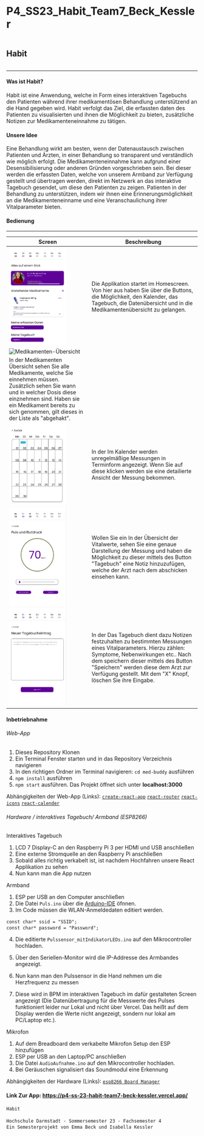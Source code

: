 # P4_SS23_Habit_Team7_Beck_Kessler
 
<div style="display: flex; justify-content: space-between;">
<h2>Habit</h2> 
</div>
<hr>

#### Was ist Habit?

Habit ist eine Anwendung, welche in Form eines interaktiven Tagebuchs den Patienten während ihrer medikamentösen Behandlung unterstützend an die Hand gegeben wird. Habit verfolgt das Ziel, die erfassten daten des Patienten zu visualisierten und ihnen die Möglichkeit zu bieten, zusätzliche Notizen zur Medikamenteneinnahme zu tätigen.

#### Unsere Idee

Eine Behandlung wirkt am besten, wenn der Datenaustausch zwischen Patienten und Ärzten, in einer Behandlung so transparent und verständlich wie möglich erfolgt. Die Medikamenteneinnahme kann aufgrund einer Desensibilisierung oder anderen Gründen vorgeschrieben sein. Bei dieser werden die erfassten Daten, welche von unserem Armband zur Verfügung gestellt und übertragen werden, direkt im Netzwerk an das interaktive Tagebuch gesendet, um diese den Patienten zu zeigen. Patienten in der Behandlung zu unterstützen, indem wir ihnen eine Erinnerungsmöglichkeit an die Medikamenteneinname und eine Veranschaulichung ihrer Vitalparameter bieten.

#### Bedienung

<hr>

| Screen                                                                                      | Beschreibung                                                                                                                                                                                                                                                                                                                                                                                                                                                                                                                                         |
| ------------------------------------------------------------------------------------------- | ---------------------------------------------------------------------------------------------------------------------------------------------------------------------------------------------------------------------------------------------------------------------------------------------------------------------------------------------------------------------------------------------------------------------------------------------------------------------------------------------------------------------------------------------------- |
| <img src="./ReadmeAssets/Home-Screen.png" alt="Homescreen" width="150px"/>                  | Die Applikation startet im Homescreen. Von hier aus haben Sie über die Buttons, die Möglichkeit, den Kalender, das Tagebuch, die Datenübersicht und in die Medikamentenübersicht zu gelangen.                                                                                                                                                                                                                                                                                                        |
| <img src="./ReadmeAssets/Medikamenten-Übersicht.png" alt="Medikamenten-Übersicht" width="150px"/>                        | 
In der Medikamenten Übersicht sehen Sie alle Medikamente, welche Sie einnehmen müssen. Zusätzlich sehen Sie wann und in welcher Dosis diese einznehmen sind. Haben sie ein Medikament bereits zu sich genommen, gilt dieses in der Liste als "abgehakt". |
| <img src="./ReadmeAssets/Kalender.png" alt="Kalender" width="150px"/>              | In der Im Kalender werden unregelmäßige Messungen in Terminform angezeigt. Wenn Sie auf diese klicken werden sie eine detailierte Ansicht der Messung bekommen.                                                                                                                                                                                                                                                                                                                                                                                                     |
| <img src="./ReadmeAssets/Vitalwerte-Screen.png" alt="Vitalparameter" width="150px"/>                          | Wollen Sie ein In der Übersicht der Vitalwerte, sehen Sie eine genaue Darstellung der Messung und haben die Möglichkeit zu dieser mittels des Button "Tagebuch" eine Notiz hinzuzufügen, welche der Arzt nach dem abschicken einsehen kann.                                                                                                                                                                                                                                                                                                                            |
| <img src="./ReadmeAssets/Tagebuch.png" alt="Tagebuch" width="150px"/>                        | In der Das Tagebuch dient dazu Notizen festzuhalten zu bestimmten Messungen eines Vitalparameters. Hierzu zählen: Symptome, Nebenwirkungen etc.. Nach dem speichern dieser mittels des Button "Speichern" werden diese dem Arzt zur Verfügung gestellt. Mit dem "X" Knopf, löschen Sie ihre Eingabe.                                                                                                                                                                                                                                                                         |                                                           

#### Inbetriebnahme

###### Web-App

1. Dieses Repository Klonen
2. Ein Terminal Fenster starten und in das Repository Verzeichnis navigieren
3. In den richtigen Ordner im Terminal navigieren: `cd med-buddy` ausführen
4. `npm install` ausführen
5. `npm start` ausführen. Das Projekt öffnet sich unter **localhost:3000**

Abhängigkeiten der Web-App (Links):
[`create-react-app`](https://www.npmjs.com/package/create-react-app)
[`react-router`](https://www.npmjs.com/package/react-router)
[`react-icons`](https://www.npmjs.com/package/react-icons)
[`react-calender`](https://www.npmjs.com/package/react-calendar)

###### Hardware / interaktives Tagebuch/ Armband (ESP8266)

Interaktives Tagebuch

1. LCD 7 Display-C an den Raspberry Pi 3 per HDMI und USB anschließen
2. Eine externe Stromquelle an den Raspberry Pi anschließen
3. Sobald alles richtig verkabelt ist, ist nachdem Hochfahren unsere React Applikation zu sehen
4. Nun kann man die App nutzen

Armband

1. ESP per USB an den Computer anschließen
2. Die Datei `Puls.ino` über die [Arduino-IDE](https://www.arduino.cc/en/software) öfnnen.
3. Im Code müssen die WLAN-Anmeldedaten editiert werden.

```
const char* ssid = "SSID";
const char* password = "Password";
```

4. Die editierte `Pulssensor_mitIndikatorLEDs.ino` auf den Mikrocontroller hochladen.

5. Über den Seriellen-Monitor wird die IP-Addresse des Armbandes angezeigt.

6. Nun kann man den Pulssensor in die Hand nehmen um die Herzfrequenz zu messen

7. Diese wird in BPM im interaktiven Tagebuch im dafür gestalteten Screen angezeigt
(Die Datenübertragung für die Messwerte des Pulses funktioniert leider nur Lokal und nicht über Vercel. Das heißt auf dem Display werden die Werte nicht angezeigt, sondern nur lokal am PC/Laptop etc.).

Mikrofon

1. Auf dem Breadboard dem verkabelte Mikrofon Setup den ESP hinzufügen
2. ESP per USB an den Laptop/PC anschließen
3. Die Datei `AudioAufnahme.ino` auf den Mikrocontroller hochladen.
4. Bei Geräuschen signalisiert das Soundmodul eine Erkennung

Abhängigkeiten der Hardware (Links):
[`esp8266 Board Manager`](http://arduino.esp8266.com/stable/package_esp8266com_index.json)

#### Link Zur App: https://p4-ss-23-habit-team7-beck-kessler.vercel.app/

```
Habit

Hochschule Darmstadt - Sommersemester 23 - Fachsemester 4
Ein Semesterprojekt von Emma Beck und Isabella Kessler
```
